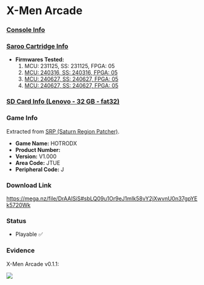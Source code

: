 # X-Men Arcade

### [Console Info](../../../../../Info/Consoles/VA13/README.md)

### [Saroo Cartridge Info](../../../../../Info/Cartridges/RetroGameParadiseStore/1.32F/README.md)

- <b>Firmwares Tested:</b>
  1. MCU: 231125, SS: 231125, FPGA: 05
  2. [MCU: 240316, SS: 240316, FPGA: 05](../02/README.md)
  3. [MCU: 240627, SS: 240627, FPGA: 05](../03/README.md)
  4. [MCU: 240627, SS: 240627, FPGA: 05](../04/README.md)

### [SD Card Info (Lenovo - 32 GB - fat32)](../../../../../Info/SdCards/Lenovo/32GB/fat32/README.md)

### Game Info

Extracted from [SRP (Saturn Region Patcher)](https://segaxtreme.net/resources/saturn-region-patcher.81/download).

- <b>Game Name:</b> HOTRODX
- <b>Product Number:</b>
- <b>Version:</b> V1.000
- <b>Area Code:</b> JTUE
- <b>Peripheral Code:</b> J

### Download Link

https://mega.nz/file/DrAAlSiS#sbLQ09u1Or9eJ1mIk58vY2jXwvnU0n37gpYEk5720Wk

### Status

- Playable :white_check_mark:

### Evidence

X-Men Arcade v0.1.1:

[![](https://img.youtube.com/vi/kyahFl9le4M/0.jpg)](https://www.youtube.com/watch?v=kyahFl9le4M)
